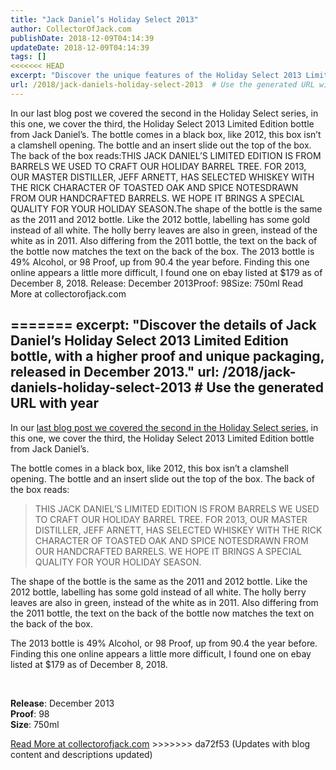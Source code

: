 ```yaml
---
title: "Jack Daniel’s Holiday Select 2013"
author: CollectorOfJack.com
publishDate: 2018-12-09T04:14:39
updateDate: 2018-12-09T04:14:39
tags: []
<<<<<<< HEAD
excerpt: "Discover the unique features of the Holiday Select 2013 Limited Edition bottle from Jack Daniel's, a festive delight with notes of toasted oak and spice."
url: /2018/jack-daniels-holiday-select-2013  # Use the generated URL with year
---
```

In our last blog post we covered the second in the Holiday Select series, in this one, we cover the third, the Holiday Select 2013 Limited Edition bottle from Jack Daniel’s. The bottle comes in a black box, like 2012, this box isn’t a clamshell opening. The bottle and an insert slide out the top of the box. The back of the box reads:THIS JACK DANIEL’S LIMITED EDITION IS FROM BARRELS WE USED TO CRAFT OUR HOLIDAY BARREL TREE. FOR 2013, OUR MASTER DISTILLER, JEFF ARNETT, HAS SELECTED WHISKEY WITH THE RICK CHARACTER OF TOASTED OAK AND SPICE NOTESDRAWN FROM OUR HANDCRAFTED BARRELS. WE HOPE IT BRINGS A SPECIAL QUALITY FOR YOUR HOLIDAY SEASON.The shape of the bottle is the same as the 2011 and 2012 bottle. Like the 2012 bottle, labelling has some gold instead of all white. The holly berry leaves are also in green, instead of the white as in 2011. Also differing from the 2011 bottle, the text on the back of the bottle now matches the text on the back of the box. The 2013 bottle is 49% Alcohol, or 98 Proof, up from 90.4 the year before. Finding this one online appears a little more difficult, I found one on ebay listed at $179 as of December 8, 2018. Release: December 2013Proof: 98Size: 750ml Read More at collectorofjack.com

=======
excerpt: "Discover the details of Jack Daniel’s Holiday Select 2013 Limited Edition bottle, with a higher proof and unique packaging, released in December 2013."
url: /2018/jack-daniels-holiday-select-2013  # Use the generated URL with year
---
<p>In our <a href="https://collectorofjack.com/HolidaySelect2012" target="_blank">last blog post we covered the second in the Holiday Select series</a>, in this one, we cover the third, the Holiday Select 2013 Limited Edition bottle from Jack Daniel’s. </p><p>The bottle comes in a black box, like 2012, this box isn’t a clamshell opening. The bottle and an insert slide out the top of the box. The back of the box reads:</p><blockquote><p>THIS JACK DANIEL’S LIMITED EDITION IS FROM BARRELS WE USED TO CRAFT OUR HOLIDAY BARREL TREE. FOR 2013, OUR MASTER DISTILLER, JEFF ARNETT, HAS SELECTED WHISKEY WITH THE RICK CHARACTER OF TOASTED OAK AND SPICE NOTESDRAWN FROM OUR HANDCRAFTED BARRELS. WE HOPE IT BRINGS A SPECIAL QUALITY FOR YOUR HOLIDAY SEASON.</p></blockquote><p>The shape of the bottle is the same as the 2011 and 2012 bottle. Like the 2012 bottle, labelling has some gold instead of all white. The holly berry leaves are also in green, instead of the white as in 2011. Also differing from the 2011 bottle, the text on the back of the bottle now matches the text on the back of the box. </p><p>The 2013 bottle is 49% Alcohol, or 98 Proof, up from 90.4 the year before. Finding this one online appears a little more difficult, I found one on ebay listed at $179 as of December 8, 2018. </p><p><br /></p><p><strong>Release</strong>: December 2013<br /><strong>Proof</strong>: 98<br /><strong>Size</strong>: 750ml</p> <a href="https://collectorofjack.com/HolidaySelect2013">Read More at collectorofjack.com</a>
>>>>>>> da72f53 (Updates with blog content and descriptions updated)

